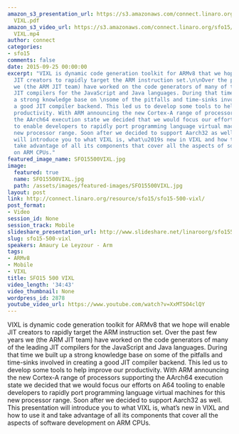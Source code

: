 ```yaml
---
amazon_s3_presentation_url: https://s3.amazonaws.com/connect.linaro.org/sfo15/Presentations/09-25-Friday/SFO15-500
  VIXL.pdf
amazon_s3_video_url: https://s3.amazonaws.com/connect.linaro.org/sfo15/Videos/09-25-Friday/SFO15-500
  VIXL.mp4
author: connect
categories:
- sfo15
comments: false
date: 2015-09-25 00:00:00
excerpt: "VIXL is dynamic code generation toolkit for ARMv8 that we hope will enable
  JIT creators to rapidly target the ARM instruction set.\n\nOver the past few years
  we (the ARM JIT team) have worked on the code generators of many of the leading
  JIT compilers for the JavaScript and Java languages. During that time we built up
  a strong knowledge base on \nsome of the pitfalls and time-sinks involved in creating
  a good JIT compiler backend. This led us to develop some tools to help improve our
  productivity. With ARM announcing the new Cortex-A range of processors supporting
  the AArch64 execution state we decided that we would focus our efforts on A64 tooling
  to enable developers to rapidly port programming language virtual machines for this
  new processor range. Soon after we decided to support Aarch32 as well.\n\nThis presentation
  will introduce you to what VIXL is, what\u2019s new in VIXL and how to use it and
  take advantage of all its components that cover all the aspects of software development
  on ARM CPUs."
featured_image_name: SFO15500VIXL.jpg
image:
  featured: true
  name: SFO15500VIXL.jpg
  path: /assets/images/featured-images/SFO15500VIXL.jpg
layout: post
link: http://connect.linaro.org/resource/sfo15/sfo15-500-vixl/
post_format:
- Video
session_id: None
session_track: Mobile
slideshare_presentation_url: http://www.slideshare.net/linaroorg/sfo15500-vixl
slug: sfo15-500-vixl
speakers: Amaury Le Leyzour - Arm
tags:
- ARMv8
- Mobile
- VIXL
title: SFO15 500 VIXL
video_length: '34:43'
video_thumbnail: None
wordpress_id: 2878
youtube_video_url: https://www.youtube.com/watch?v=XxMTSO4clQY
---
```


VIXL is dynamic code generation toolkit for ARMv8 that we hope will enable JIT creators to rapidly target the ARM instruction set.
Over the past few years we (the ARM JIT team) have worked on the code generators of many of the leading JIT compilers for the JavaScript and Java languages. During that time we built up a strong knowledge base on some of the pitfalls and time-sinks involved in creating a good JIT compiler backend. This led us to develop some tools to help improve our productivity. With ARM announcing the new Cortex-A range of processors supporting the AArch64 execution state we decided that we would focus our efforts on A64 tooling to enable developers to rapidly port programming language virtual machines for this new processor range. Soon after we decided to support Aarch32 as well.
This presentation will introduce you to what VIXL is, what’s new in VIXL and how to use it and take advantage of all its components that cover all the aspects of software development on ARM CPUs.